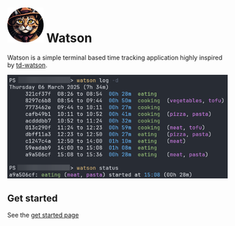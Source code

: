 # <img src="https://github.com/nomis51/watson/blob/master/docs/docs/images/logo-avatar.png" style="height: 80px; with: auto;"> Watson

Watson is a simple terminal based time tracking application highly inspired
by [td-watson](https://github.com/jazzband/Watson).

![watson](https://github.com/nomis51/watson/blob/master/docs/docs/images/420494237-15325c86-193a-45cf-b3c8-8d3d7425b692.png)

## Get started

See the [get started page](https://nomis51.github.io/watson/get-started/)